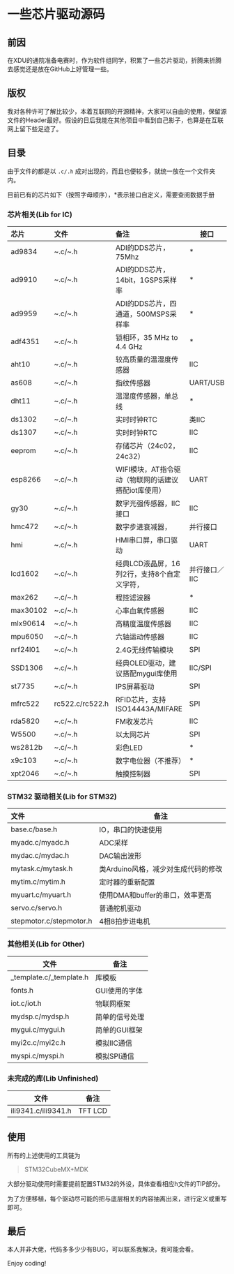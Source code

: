 # 一些芯片驱动源码

## 前因

在XDU的通院准备电赛时，作为软件组同学，积累了一些芯片驱动，折腾来折腾去感觉还是放在GitHub上好管理一些。

## 版权

我对各种许可了解比较少，本着互联网的开源精神，大家可以自由的使用，保留源文件的Header最好。假设的日后我能在其他项目中看到自己影子，也算是在互联网上留下些足迹了。

## 目录

由于文件的都是以 `.c/.h` 成对出现的，而且也便较多，就统一放在一个文件夹内。

目前已有的芯片如下（按照字母顺序），*表示接口自定义，需要查阅数据手册

### 芯片相关(Lib for IC)

| 芯片     | 文件             | 备注                                               | 接口          |
| :------- | :------------   | :------------------------------------------------- | ------------- |
| ad9834   | \~.c/\~.h       | ADI的DDS芯片，75Mhz                                 | *             |
| ad9910   | \~.c/\~.h       | ADI的DDS芯片，14bit，1GSPS采样率                     | *             |
| ad9959   | \~.c/\~.h       | ADI的DDS芯片，四通道，500MSPS采样率                  | *             |
| adf4351  | \~.c/\~.h       | 锁相环，35 MHz to 4.4 GHz                           | *             |
| aht10    | \~.c/\~.h       | 较高质量的温湿度传感器                               | IIC           |
| as608    | \~.c/\~.h       | 指纹传感器                                          | UART/USB      |
| dht11    | \~.c/\~.h       | 温湿度传感器，单总线                                 | *             |
| ds1302   | \~.c/\~.h       | 实时时钟RTC                                         | 类IIC         |
| ds1307   | \~.c/\~.h       | 实时时钟RTC                                         | IIC           |
| eeprom   | \~.c/\~.h       | 存储芯片（24c02，24c32）                             | IIC           |
| esp8266  | \~.c/\~.h       | WIFI模块，AT指令驱动（物联网的话建议搭配iot库使用）    | UART          |
| gy30     | \~.c/\~.h       | 数字光强传感器，IIC接口                              | IIC           |
| hmc472   | \~.c/\~.h       | 数字步进衰减器，                                     | 并行接口      |
| hmi      | \~.c/\~.h       | HMI串口屏，串口驱动                                  | UART          |
| lcd1602  | \~.c/\~.h       | 经典LCD液晶屏，16列2行，支持8个自定义字符，            | 并行接口／IIC |
| max262   | \~.c/\~.h       | 程控滤波器                                          | *             |
| max30102 | \~.c/\~.h       | 心率血氧传感器                                      | IIC            |
| mlx90614 | \~.c/\~.h       | 高精度温度传感器                                     | IIC           |
| mpu6050  | \~.c/\~.h       | 六轴运动传感器                                      | IIC            |
| nrf24l01 | \~.c/\~.h       | 2.4G无线传输模块                                    | SPI           |
| SSD1306  | \~.c/\~.h       | 经典OLED驱动，建议搭配mygui库使用                    | IIC/SPI       |
| st7735   | \~.c/\~.h       | IPS屏幕驱动                                       |  SPI          |
| mfrc522  | rc522.c/rc522.h | RFID芯片，支持ISO14443A/MIFARE                      | SPI          |
| rda5820  | \~.c/\~.h       | FM收发芯片                                          | IIC           |
| W5500    | \~.c/\~.h       | 以太网芯片                                          | SPI           |
| ws2812b  | \~.c/\~.h       | 彩色LED                                            | *             |
| x9c103   | \~.c/\~.h       | 数字电位器（不推荐）                                 | *             |
| xpt2046  | \~.c/\~.h       | 触摸控制器                                          | SPI           |

### STM32 驱动相关(Lib for STM32)

| 文件              | 备注                            |
| :---------------- | ------------------------------ |
| base.c/base.h     | IO，串口的快速使用               |
| myadc.c/myadc.h   | ADC采样                         |
| mydac.c/mydac.h   | DAC输出波形                     |
| mytask.c/mytask.h | 类Arduino风格，减少对生成代码的修改 |
| mytim.c/mytim.h   | 定时器的重新配置                 |
| myuart.c/myuart.h | 使用DMA和buffer的串口，效率更高   |
| servo.c/servo.h   | 普通舵机驱动                     |
| stepmotor.c/stepmotor.h | 4相8拍步进电机              |

### 其他相关(Lib for Other)

| 文件            | 备注                      |
| --------------- | ------------------------- |
| _template.c/_template.h         | 库模板     |
| fonts.h         | GUI使用的字体              |
| iot.c/iot.h     | 物联网框架                |
| mydsp.c/mydsp.h | 简单的信号处理            |
| mygui.c/mygui.h | 简单的GUI框架             |
| myi2c.c/myi2c.h | 模拟IIC通信               |
| myspi.c/myspi.h | 模拟SPI通信               |

### 未完成的库(Lib Unfinished)

| 文件                 | 备注                       |
| ---------------      | ------------------------- |
| ili9341.c/ili9341.h  | TFT LCD                   |

## 使用

所有的上述使用的工具链为

> STM32CubeMX+MDK

大部分驱动使用时需要提前配置STM32的外设，具体查看相应h文件的TIP部分。

为了方便移植，每个驱动尽可能的把与底层相关的内容抽离出来，进行定义或重写即可。

## 最后

本人并非大佬，代码多多少少有BUG，可以联系我解决，我可能会看。

Enjoy coding!
